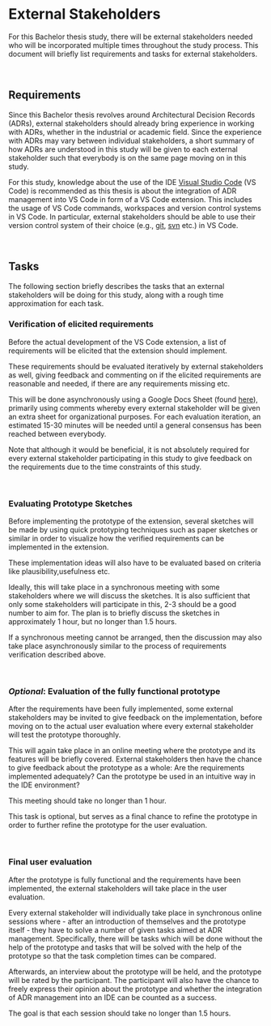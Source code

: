 # External Stakeholders

For this Bachelor thesis study, there will be external stakeholders needed who will be incorporated multiple times throughout the study process. This document will briefly list requirements and tasks for external stakeholders.

<br/>

## Requirements

Since this Bachelor thesis revolves around Architectural Decision Records (ADRs), external stakeholders should already bring experience in working with ADRs, whether in the industrial or academic field. Since the experience with ADRs may vary between individual stakeholders, a short summary of how ADRs are understood in this study will be given to each external stakeholder such that everybody is on the same page moving on in this study.

For this study, knowledge about the use of the IDE [Visual Studio Code](https://code.visualstudio.com) (VS Code) is recommended as this thesis is about the integration of ADR management into VS Code in form of a VS Code extension. This includes the usage of VS Code commands, workspaces and version control systems in VS Code. In particular, external stakeholders should be able to use their version control system of their choice (e.g., [git](https://git-scm.com/), [svn](https://subversion.apache.org/) etc.) in VS Code.

<br/>

## Tasks

The following section briefly describes the tasks that an external stakeholders will be doing for this study, along with a rough time approximation for each task.

### Verification of elicited requirements

Before the actual development of the VS Code extension, a list of requirements will be elicited that the extension should implement.

These requirements should be evaluated iteratively by external stakeholders as well, giving feedback and commenting on if the elicited requirements are reasonable and needed, if there are any requirements missing etc.

This will be done asynchronously using a Google Docs Sheet (found [here](https://docs.google.com/spreadsheets/d/1jqxMSwVLYWOTZtjuJ9Ix26yQEV8KIrDDW062dvgHv1E/edit?usp=sharing)), primarily using comments whereby every external stakeholder will be given an extra sheet for organizational purposes. For each evaluation iteration, an estimated 15-30 minutes will be needed until a general consensus has been reached between everybody.

Note that although it would be beneficial, it is not absolutely required for every external stakeholder participating in this study to give feedback on the requirements due to the time constraints of this study.

<br/>

### Evaluating Prototype Sketches

Before implementing the prototype of the extension, several sketches will be made by using quick prototyping techniques such as paper sketches or similar in order to visualize how the verified requirements can be implemented in the extension.

These implementation ideas will also have to be evaluated based on criteria like plausibility,usefulness etc.

Ideally, this will take place in a synchronous meeting with some stakeholders where we will discuss the sketches. It is also sufficient that only some stakeholders will participate in this, 2-3 should be a good number to aim for. The plan is to briefly discuss the sketches in approximately 1 hour, but no longer than 1.5 hours.

If a synchronous meeting cannot be arranged, then the discussion may also take place asynchronously similar to the process of requirements verification described above.

<br/>

### _Optional_: Evaluation of the fully functional prototype

After the requirements have been fully implemented, some external stakeholders may be invited to give feedback on the implementation, before moving on to the actual user evaluation where every external stakeholder will test the prototype thoroughly.

This will again take place in an online meeting where the prototype and its features will be briefly covered. External stakeholders then have the chance to give feedback about the prototype as a whole: Are the requirements implemented adequately? Can the prototype be used in an intuitive way in the IDE environment?

This meeting should take no longer than 1 hour.

This task is optional, but serves as a final chance to refine the prototype in order to further refine the prototype for the user evaluation.

<br/>

### Final user evaluation

After the prototype is fully functional and the requirements have been implemented, the external stakeholders will take place in the user evaluation.

Every external stakeholder will individually take place in synchronous online sessions where - after an introduction of themselves and the prototype itself - they have to solve a number of given tasks aimed at ADR management. Specifically, there will be tasks which will be done without the help of the prototype and tasks that will be solved with the help of the prototype so that the task completion times can be compared.

Afterwards, an interview about the prototype will be held, and the prototype will be rated by the participant. The participant will also have the chance to freely express their opinion about the prototype and whether the integration of ADR management into an IDE can be counted as a success.

The goal is that each session should take no longer than 1.5 hours.

